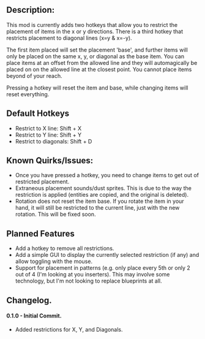 ## Description:
This mod is currently adds two hotkeys that allow you to restrict the placement of items in the x or y directions. There is a third hotkey that restricts placement to diagonal lines (x=y & x=-y).

The first item placed will set the placement 'base', and further items will only be placed on the same x, y, or diagonal as the base item. You can place items at an offset from the allowed line and they will automagically be placed on on the allowed line at the closest point. You cannot place items beyond of your reach.

Pressing a hotkey will reset the item and base, while changing items will reset everything.

## Default Hotkeys

- Restrict to X line: Shift + X
- Restrict to Y line: Shift + Y
- Restrict to diagonals: Shift + D

## Known Quirks/Issues:

- Once you have pressed a hotkey, you need to change items to get out of restricted placement.
- Extraneous placement sounds/dust sprites. This is due to the way the restriction is applied (entities are copied, and the original is deleted).
- Rotation does not reset the item base. If you rotate the item in your hand, it will still be restricted to the current line, just with the new rotation. This will be fixed soon.

## Planned Features

- Add a hotkey to remove all restrictions.
- Add a simple GUI to display the currently selected restriction (if any) and allow toggling with the mouse.
- Support for placement in patterns (e.g. only place every 5th or only 2 out of 4 (I'm looking at you inserters). This may involve some technology, but I'm not looking to replace blueprints at all.

## Changelog.
#### 0.1.0 - Initial Commit.
- Added restrictions for X, Y, and Diagonals.

